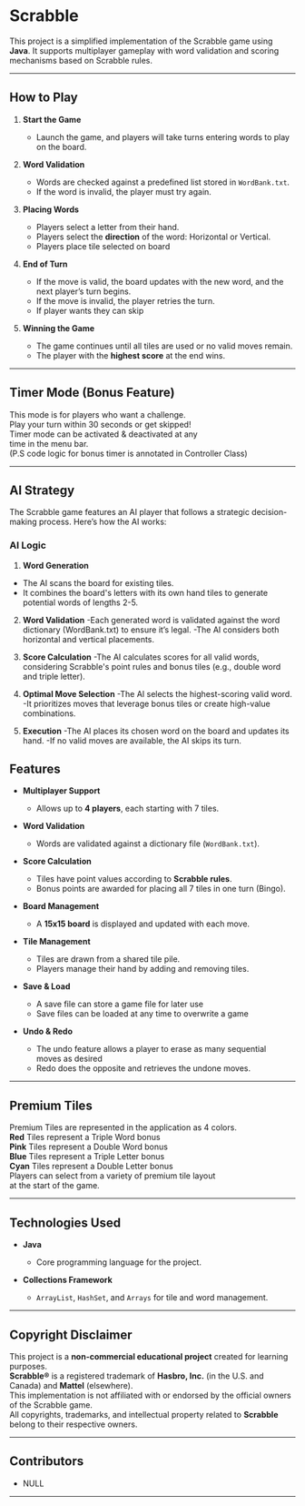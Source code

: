 # Scrabble 

This project is a simplified implementation of the Scrabble game using **Java**. It supports multiplayer gameplay with word validation and scoring mechanisms based on Scrabble rules.

---

## **How to Play**

1. **Start the Game**  
   - Launch the game, and players will take turns entering words to play on the board.

2. **Word Validation**  
   - Words are checked against a predefined list stored in `WordBank.txt`.
   - If the word is invalid, the player must try again.

3. **Placing Words**  
   - Players select a letter from their hand.
   - Players select the **direction** of the word: Horizontal or Vertical.
   - Players place tile selected on board

4. **End of Turn**  
   - If the move is valid, the board updates with the new word, and the next player’s turn begins.
   - If the move is invalid, the player retries the turn.
   - If player wants they  can skip

5. **Winning the Game**  
   - The game continues until all tiles are used or no valid moves remain.
   - The player with the **highest score** at the end wins.

---

## Timer Mode (Bonus Feature)
This mode is for players who want a challenge.  
Play your turn within 30 seconds or get skipped!  
Timer mode can be activated & deactivated at any  
time in the menu bar.  
(P.S code logic for bonus timer is annotated in Controller Class) 

---

## AI Strategy
The Scrabble game features an AI player that follows a strategic decision-making process. Here’s how the AI works:

### AI Logic
1. **Word Generation**
- The AI scans the board for existing tiles.
- It combines the board's letters with its own hand tiles to generate potential words of lengths 2-5.

2. **Word Validation**
-Each generated word is validated against the word dictionary (WordBank.txt) to ensure it’s legal.
-The AI considers both horizontal and vertical placements.

3. **Score Calculation**
-The AI calculates scores for all valid words, considering Scrabble's point rules and bonus tiles (e.g., double word and triple letter).

4. **Optimal Move Selection**
-The AI selects the highest-scoring valid word.
-It prioritizes moves that leverage bonus tiles or create high-value combinations.

5. **Execution**
-The AI places its chosen word on the board and updates its hand.
-If no valid moves are available, the AI skips its turn.

## **Features**
- **Multiplayer Support**  
  - Allows up to **4 players**, each starting with 7 tiles.

- **Word Validation**  
  - Words are validated against a dictionary file (`WordBank.txt`).

- **Score Calculation**  
  - Tiles have point values according to **Scrabble rules**.
  - Bonus points are awarded for placing all 7 tiles in one turn (Bingo).

- **Board Management**  
  - A **15x15 board** is displayed and updated with each move.

- **Tile Management**  
  - Tiles are drawn from a shared tile pile.
  - Players manage their hand by adding and removing tiles.

- **Save & Load**
    - A save file can store a game file for later use
    - Save files can be loaded at any time to overwrite a game

- **Undo & Redo**
    - The undo feature allows a player to erase as many sequential  
    moves as desired
    - Redo does the opposite and retrieves the undone moves.


---

## **Premium Tiles**
Premium Tiles are represented in the application as 4 colors.  
**Red** Tiles represent a Triple Word bonus  
**Pink** Tiles represent a Double Word bonus  
**Blue** Tiles represent a Triple Letter bonus  
**Cyan** Tiles represent a Double Letter bonus  
Players can select from a variety of premium tile layout  
at the start of the game.

---

## **Technologies Used**
- **Java**  
  - Core programming language for the project.

- **Collections Framework**  
  - `ArrayList`, `HashSet`, and `Arrays` for tile and word management.

---

## **Copyright Disclaimer**
This project is a **non-commercial educational project** created for learning purposes.  
**Scrabble®** is a registered trademark of **Hasbro, Inc.** (in the U.S. and Canada) and **Mattel** (elsewhere).  
This implementation is not affiliated with or endorsed by the official owners of the Scrabble game.  
All copyrights, trademarks, and intellectual property related to **Scrabble** belong to their respective owners.

---

## **Contributors**
 - NULL
---